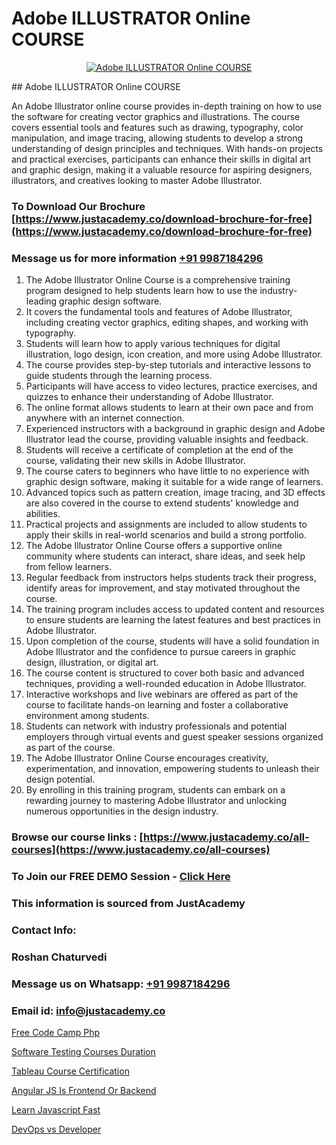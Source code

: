 # Adobe ILLUSTRATOR Online COURSE

<p align="center">
  <a href="https://justacademy.co/all-courses">
    <img src="https://ibb.co/CngWr2j" alt="Adobe ILLUSTRATOR Online COURSE">
  </a>
</p>
## Adobe ILLUSTRATOR Online COURSE

An Adobe Illustrator online course provides in-depth training on how to use the software for creating vector graphics and illustrations. The course covers essential tools and features such as drawing, typography, color manipulation, and image tracing, allowing students to develop a strong understanding of design principles and techniques. With hands-on projects and practical exercises, participants can enhance their skills in digital art and graphic design, making it a valuable resource for aspiring designers, illustrators, and creatives looking to master Adobe Illustrator.
### To Download Our Brochure [https://www.justacademy.co/download-brochure-for-free](https://www.justacademy.co/download-brochure-for-free)
### Message us for more information [+91 9987184296](https://api.whatsapp.com/send?phone=919987184296)
1) The Adobe Illustrator Online Course is a comprehensive training program designed to help students learn how to use the industry-leading graphic design software.
2) It covers the fundamental tools and features of Adobe Illustrator, including creating vector graphics, editing shapes, and working with typography.
3) Students will learn how to apply various techniques for digital illustration, logo design, icon creation, and more using Adobe Illustrator.
4) The course provides step-by-step tutorials and interactive lessons to guide students through the learning process.
5) Participants will have access to video lectures, practice exercises, and quizzes to enhance their understanding of Adobe Illustrator.
6) The online format allows students to learn at their own pace and from anywhere with an internet connection.
7) Experienced instructors with a background in graphic design and Adobe Illustrator lead the course, providing valuable insights and feedback.
8) Students will receive a certificate of completion at the end of the course, validating their new skills in Adobe Illustrator.
9) The course caters to beginners who have little to no experience with graphic design software, making it suitable for a wide range of learners.
10) Advanced topics such as pattern creation, image tracing, and 3D effects are also covered in the course to extend students' knowledge and abilities.
11) Practical projects and assignments are included to allow students to apply their skills in real-world scenarios and build a strong portfolio.
12) The Adobe Illustrator Online Course offers a supportive online community where students can interact, share ideas, and seek help from fellow learners.
13) Regular feedback from instructors helps students track their progress, identify areas for improvement, and stay motivated throughout the course.
14) The training program includes access to updated content and resources to ensure students are learning the latest features and best practices in Adobe Illustrator.
15) Upon completion of the course, students will have a solid foundation in Adobe Illustrator and the confidence to pursue careers in graphic design, illustration, or digital art.
16) The course content is structured to cover both basic and advanced techniques, providing a well-rounded education in Adobe Illustrator.
17) Interactive workshops and live webinars are offered as part of the course to facilitate hands-on learning and foster a collaborative environment among students.
18) Students can network with industry professionals and potential employers through virtual events and guest speaker sessions organized as part of the course.
19) The Adobe Illustrator Online Course encourages creativity, experimentation, and innovation, empowering students to unleash their design potential.
20) By enrolling in this training program, students can embark on a rewarding journey to mastering Adobe Illustrator and unlocking numerous opportunities in the design industry.

### Browse our course links : [https://www.justacademy.co/all-courses](https://www.justacademy.co/all-courses) 
### To Join our FREE DEMO Session - [Click Here](https://www.justacademy.co/register-for-course-demo)


### This information is sourced from JustAcademy
### Contact Info:
### Roshan Chaturvedi
### Message us on Whatsapp: [+91 9987184296](https://api.whatsapp.com/send?phone=919987184296)
### Email id: [info@justacademy.co](mailto:info@justacademy.co)
                
[Free Code Camp Php](https://www.linkedin.com/pulse/free-code-camp-php-justacademy-jaipur-q1yge?trackingId=PEfArHmh11GAO9mpcX%2B7hw%3D%3D&lipi=urn%3Ali%3Apage%3Ad_flagship3_company_admin%3B6gVpALX0TnilEAnvQeHuDw%3D%3D)

[Software Testing Courses Duration](https://www.linkedin.com/pulse/software-testing-courses-duration-justacademy-berlin-bzdse?trackingId=krogqJg2z5GqjAOwDA98PQ%3D%3D&lipi=urn%3Ali%3Apage%3Ad_flagship3_company_admin%3BTlJqsmxlRpm4BSTOQJNHnA%3D%3D)

[Tableau Course Certification](https://medium.com/@abhidnya.1068/tableau-course-certification-33a5271c2d2e)

[Angular JS Is Frontend Or Backend](https://medium.com/@negishivu99/angular-js-is-frontend-or-backend-c223b2bc9368)

[Learn Javascript Fast](https://justacademyin.github.io/justacademy/learn-javascript-fast)

[DevOps vs Developer](https://justacademyin.github.io/justacademy/devops-vs-developer)


